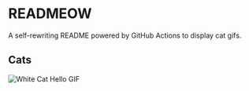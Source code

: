 # READMEOW

A self-rewriting README powered by GitHub Actions to display cat gifs.

## Cats

![White Cat Hello GIF](https://media2.giphy.com/media/v1.Y2lkPTlhY2QwMmRhaWU3YzBqaXVyemY4c25yM3M1eXEyNG1vamo4Zno4M2YyaTNxM3J5aiZlcD12MV9naWZzX3NlYXJjaCZjdD1n/vFKqnCdLPNOKc/200.gif)
